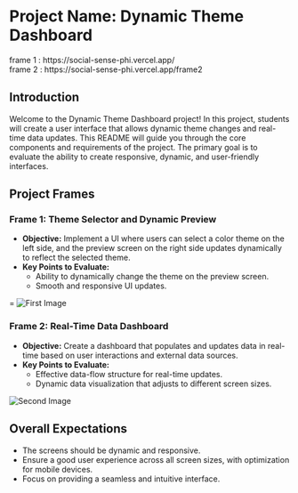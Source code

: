 <h1>Project Name: Dynamic Theme Dashboard</h1>
frame 1 :  https://social-sense-phi.vercel.app/
<br/>
frame 2 :  https://social-sense-phi.vercel.app/frame2

   <h2>Introduction</h2>
    <p>Welcome to the Dynamic Theme Dashboard project! In this project, students will create a user interface that allows dynamic theme changes and real-time data updates. This README will guide you through the core components and requirements of the project. The primary goal is to evaluate the ability to create responsive, dynamic, and user-friendly interfaces.</p>

  <h2>Project Frames</h2>

   <h3>Frame 1: Theme Selector and Dynamic Preview</h3>
    <ul>
        <li><strong>Objective:</strong> Implement a UI where users can select a color theme on the left side, and the preview screen on the right side updates dynamically to reflect the selected theme.</li>
        <li><strong>Key Points to Evaluate:</strong>
            <ul>
                <li>Ability to dynamically change the theme on the preview screen.</li>
                <li>Smooth and responsive UI updates.</li>
            </ul>
        </li>
    </ul>

   = <img src="https://drive.google.com/uc?id=1aN3-sHCBk9Zxy6o4y4kbUZYeFGjWpN5u" alt="First Image">


   <h3>Frame 2: Real-Time Data Dashboard</h3>
    <ul>
        <li><strong>Objective:</strong> Create a dashboard that populates and updates data in real-time based on user interactions and external data sources.</li>
        <li><strong>Key Points to Evaluate:</strong>
            <ul>
                <li>Effective data-flow structure for real-time updates.</li>
                <li>Dynamic data visualization that adjusts to different screen sizes.</li>
            </ul>
        </li>
    </ul>
    <img src="https://drive.google.com/uc?id=1qda9P6d7_rEOfIgxd7x2k0L6qJeuZK_q" alt="Second Image">


   <h2>Overall Expectations</h2>
    <ul>
        <li>The screens should be dynamic and responsive.</li>
        <li>Ensure a good user experience across all screen sizes, with optimization for mobile devices.</li>
        <li>Focus on providing a seamless and intuitive interface.</li>
    </ul>
</body>
</html>
